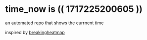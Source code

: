 # time_now is (( 1717225200605 ))

an automated repo that shows the currnent time

inspired by [breakingheatmap](https://github.com/breakingheatmap/breakingheatmap)